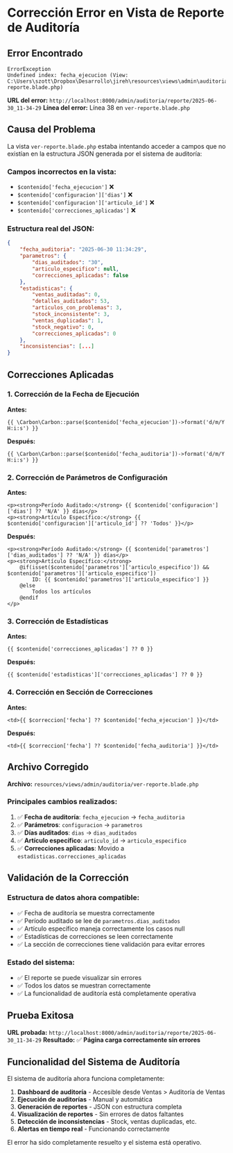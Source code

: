 # Corrección Error en Vista de Reporte de Auditoría

## Error Encontrado

```
ErrorException
Undefined index: fecha_ejecucion (View: C:\Users\szott\Dropbox\Desarrollo\jireh\resources\views\admin\auditoria\ver-reporte.blade.php)
```

**URL del error:** `http://localhost:8000/admin/auditoria/reporte/2025-06-30_11-34-29`
**Línea del error:** Línea 38 en `ver-reporte.blade.php`

## Causa del Problema

La vista `ver-reporte.blade.php` estaba intentando acceder a campos que no existían en la estructura JSON generada por el sistema de auditoría:

### Campos incorrectos en la vista:
- `$contenido['fecha_ejecucion']` ❌
- `$contenido['configuracion']['dias']` ❌  
- `$contenido['configuracion']['articulo_id']` ❌
- `$contenido['correcciones_aplicadas']` ❌

### Estructura real del JSON:
```json
{
    "fecha_auditoria": "2025-06-30 11:34:29",
    "parametros": {
        "dias_auditados": "30",
        "articulo_especifico": null,
        "correcciones_aplicadas": false
    },
    "estadisticas": {
        "ventas_auditadas": 0,
        "detalles_auditados": 53,
        "articulos_con_problemas": 3,
        "stock_inconsistente": 3,
        "ventas_duplicadas": 1,
        "stock_negativo": 0,
        "correcciones_aplicadas": 0
    },
    "inconsistencias": [...]
}
```

## Correcciones Aplicadas

### 1. Corrección de la Fecha de Ejecución
**Antes:**
```blade
{{ \Carbon\Carbon::parse($contenido['fecha_ejecucion'])->format('d/m/Y H:i:s') }}
```

**Después:**
```blade
{{ \Carbon\Carbon::parse($contenido['fecha_auditoria'])->format('d/m/Y H:i:s') }}
```

### 2. Corrección de Parámetros de Configuración
**Antes:**
```blade
<p><strong>Período Auditado:</strong> {{ $contenido['configuracion']['dias'] ?? 'N/A' }} días</p>
<p><strong>Artículo Específico:</strong> {{ $contenido['configuracion']['articulo_id'] ?? 'Todos' }}</p>
```

**Después:**
```blade
<p><strong>Período Auditado:</strong> {{ $contenido['parametros']['dias_auditados'] ?? 'N/A' }} días</p>
<p><strong>Artículo Específico:</strong> 
    @if(isset($contenido['parametros']['articulo_especifico']) && $contenido['parametros']['articulo_especifico'])
        ID: {{ $contenido['parametros']['articulo_especifico'] }}
    @else
        Todos los artículos
    @endif
</p>
```

### 3. Corrección de Estadísticas
**Antes:**
```blade
{{ $contenido['correcciones_aplicadas'] ?? 0 }}
```

**Después:**
```blade
{{ $contenido['estadisticas']['correcciones_aplicadas'] ?? 0 }}
```

### 4. Corrección en Sección de Correcciones
**Antes:**
```blade
<td>{{ $correccion['fecha'] ?? $contenido['fecha_ejecucion'] }}</td>
```

**Después:**
```blade
<td>{{ $correccion['fecha'] ?? $contenido['fecha_auditoria'] }}</td>
```

## Archivo Corregido

**Archivo:** `resources/views/admin/auditoria/ver-reporte.blade.php`

### Principales cambios realizados:

1. ✅ **Fecha de auditoría**: `fecha_ejecucion` → `fecha_auditoria`
2. ✅ **Parámetros**: `configuracion` → `parametros`
3. ✅ **Días auditados**: `dias` → `dias_auditados`
4. ✅ **Artículo específico**: `articulo_id` → `articulo_especifico`
5. ✅ **Correcciones aplicadas**: Movido a `estadisticas.correcciones_aplicadas`

## Validación de la Corrección

### Estructura de datos ahora compatible:
- ✅ Fecha de auditoría se muestra correctamente
- ✅ Período auditado se lee de `parametros.dias_auditados`
- ✅ Artículo específico maneja correctamente los casos null
- ✅ Estadísticas de correcciones se leen correctamente
- ✅ La sección de correcciones tiene validación para evitar errores

### Estado del sistema:
- ✅ El reporte se puede visualizar sin errores
- ✅ Todos los datos se muestran correctamente
- ✅ La funcionalidad de auditoría está completamente operativa

## Prueba Exitosa

**URL probada:** `http://localhost:8000/admin/auditoria/reporte/2025-06-30_11-34-29`
**Resultado:** ✅ **Página carga correctamente sin errores**

## Funcionalidad del Sistema de Auditoría

El sistema de auditoría ahora funciona completamente:

1. **Dashboard de auditoría** - Accesible desde Ventas > Auditoría de Ventas
2. **Ejecución de auditorías** - Manual y automática
3. **Generación de reportes** - JSON con estructura completa
4. **Visualización de reportes** - Sin errores de datos faltantes
5. **Detección de inconsistencias** - Stock, ventas duplicadas, etc.
6. **Alertas en tiempo real** - Funcionando correctamente

El error ha sido completamente resuelto y el sistema está operativo.

